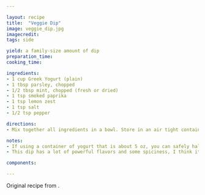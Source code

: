```yaml
---

layout: recipe
title:  "Veggie Dip"
image: veggie_dip.jpg
imagecredit: 
tags: side

yield: a family-size amount of dip
preparation_time:
cooking_time:

ingredients:
- 1 cup Greek Yogurt (plain)
- 1 tbsp parsley, chopped
- 1/2 tbsp mint, chopped (fresh or dried)
- 1 tsp smoked paprika
- 1 tsp lemon zest
- 1 tsp salt
- 1/2 tsp pepper

directions:
- Mix together all ingredients in a bowl. Store in an air tight container and refrigerate for up to 10 days.

notes:
- If using a container of yogurt that is about 5 oz, you can safely halve the recipe and use the full yogurt container.
- This dip has a lot of powerful flavors and some spiciness, I think it pairs best with carrots. Other veggies are great as well because they don't add too much pungent flavor, which lets the dip do the talking.

components:

---
```


Original recipe from .